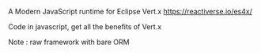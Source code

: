 A Modern JavaScript runtime for Eclipse Vert.x https://reactiverse.io/es4x/

Code in javascript, get all the benefits of Vert.x

Note : raw framework with bare ORM

